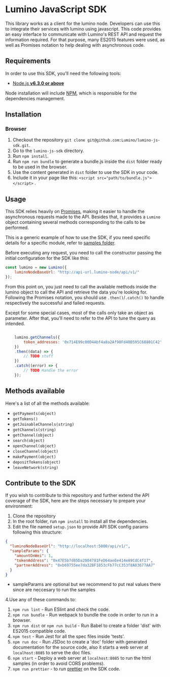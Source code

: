 
# Lumino JavaScript SDK

This library works as a client for the lumino node. Developers can use this to integrate their services with lumino
using javascript. This code provides an easy interface to communicate with Lumino's REST API and request the information required.
For that purpose, many ES2015 features were used, as well as Promises notation to help dealing with asynchronous code.

## Requirements
In order to use this SDK, you'll need the following tools:

* [Node.js **v6.3.0 or above**](https://nodejs.org/)

Node installation will include [NPM](https://www.npmjs.com/), which is responsible for the dependencies management.

## Installation

### Browser

1. Checkout the repository `git clone git@github.com:Lumino/lumino-js-sdk.git`.
2. Go to the `lumino-js-sdk` directory.
3. Run `npm install`.
4. Run `npm run bundle` to generate a bundle.js inside the `dist` folder ready to be used in the browser.
5. Use the content generated in `dist` folder to use the SDK in your code.
6. Include it in your page like this: `<script src="path/to/bundle.js"></script>` .

## Usage

This SDK relies heavily on [Promises](https://developers.google.com/web/fundamentals/getting-started/primers/promises), 
making it easier to handle the asynchronous requests made to the API. Besides that, it provides a `Lumino` object 
containing several methods corresponding to the calls to be performed.

This is a generic example of how to use the SDK, if you need specific details for a specific module, 
refer to [samples folder](./samples).

Before executing any request, you need to call the constructor passing the initial configuration for the SDK like this:

```js
const lumino = new Lumino({    
    luminoNodeBaseUrl: "http://api-url.lumino-node/api/v1/"
});
```

From this point on, you just need to call the available methods inside the lumino object to call the API and retrieve
the data you're looking for. Following the Promises notation, you should use `.then()`/`.catch()` to handle respectively 
the successful and failed requests.

Except for some special cases, most of the calls only take an object as parameter. After that, you'll need to refer 
to the API to tune the query as intended.

```js

	lumino.getChannels({
	    token_addresses: '0x714E99c00D4Abf4a8a2Af90Fd40B595C68801C42'
	})  
    .then((data) => {  
        // TODO stuff 
    })  
    .catch((error) => {  
        // TODO Handle the error 
    });

```

## Methods available
Here's a list of all the methods available:

* `getPayments(object)`
* `getTokens()`
* `getJoinableChannels(string)`
* `getChannels(string)`
* `getChannel(object)`
* `search(object)`
* `openChannel(object)`
* `closeChannel(object)`
* `makePayment(object)`
* `depositTokens(object)`
* `leaveNetwork(string)`


## Contribute to the SDK

If you wish to contribute to this repository and further extend the API coverage of the SDK,
here are the steps necessary to prepare your environment:

1. Clone the repository
2. In the root folder, run `npm install` to install all the dependencies.
3. Edit the file named `setup.json` to provide API SDK config params following this structure:
```json
{
  "luminoNodeBaseUrl": "http://localhost:5000/api/v1/",
  "sampleParams": {
    "amountOnWei": 1,
    "tokenAddress": "0x47E5b7d85Da2004781FeD64aeEe414eA9CdC4f17",
    "partnerAddress": "0xb69755ee7da32BF1853cFb77cC353f8A03677AA7"
  }
}

```
* sampleParams are optional but we recommend to put real values there since are neccesary to run the samples

4.Use any of these commands to:
  1. `npm run lint` - Run ESlint and check the code.
  2. `npm run bundle` - Run webpack to bundle the code in order to run in a browser.
  3. `npm run dist` or `npm run build` - Run Babel to create a folder 'dist' with ES2015 compatible code.
  4. `npm test` - Run Jest for all the spec files inside 'tests'.
  5. `npm run doc` - Run JSDoc to create a 'doc' folder with generated documentation for the source code, also 
     it starts a web server at `localhost:8085` to serve the doc files.
  6. `npm start` - Deploy a web server at `localhost:8085` to run the html samples (in order to avoid CORS problems).
  7. `npm run prettier` - to run [prettier](https://www.npmjs.com/package/prettier) on the SDK code. 
